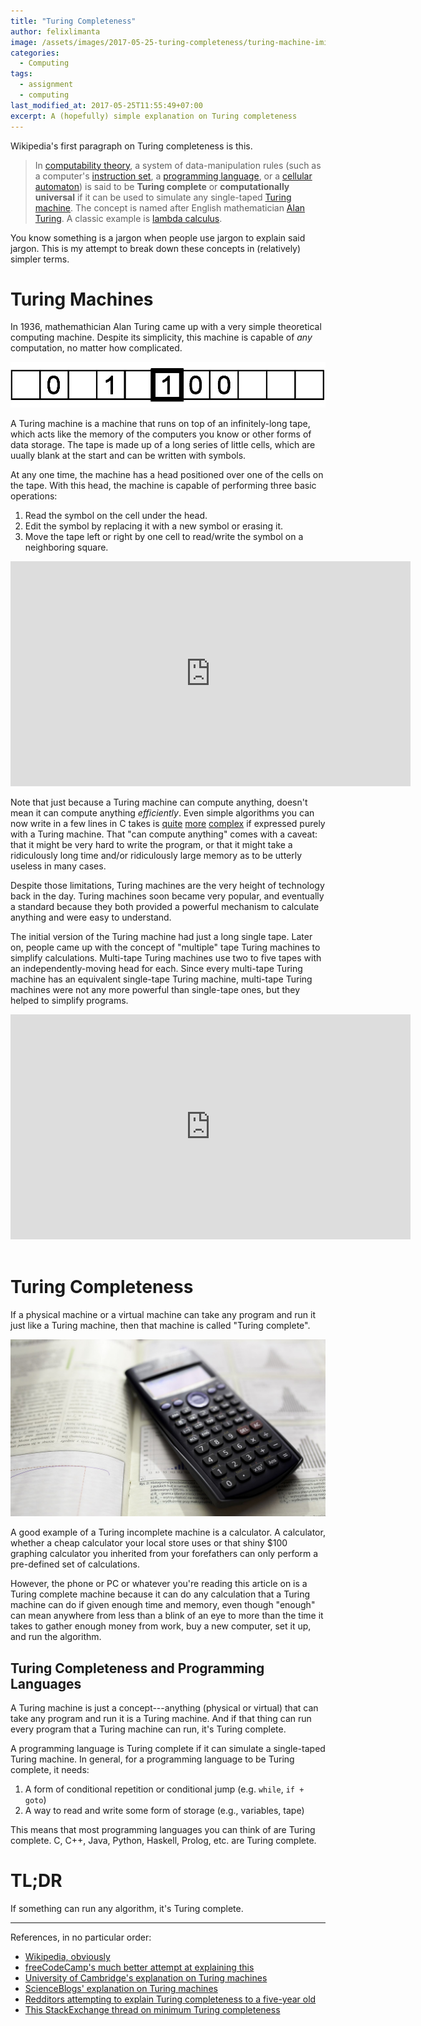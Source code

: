 ```yaml
---
title: "Turing Completeness"
author: felixlimanta
image: /assets/images/2017-05-25-turing-completeness/turing-machine-imitation-game.jpg
categories:
  - Computing
tags:
  - assignment
  - computing
last_modified_at: 2017-05-25T11:55:49+07:00
excerpt: A (hopefully) simple explanation on Turing completeness
---
```


Wikipedia's first paragraph on Turing completeness is this.

> In [computability theory](https://en.wikipedia.org/wiki/Computability_theory "Computability theory"), a system of data-manipulation rules (such as a computer's [instruction set](https://en.wikipedia.org/wiki/Instruction_set "Instruction set"), a [programming language](https://en.wikipedia.org/wiki/Programming_language "Programming language"), or a [cellular automaton](https://en.wikipedia.org/wiki/Cellular_automaton "Cellular automaton")) is said to be **Turing complete** or **computationally universal** if it can be used to simulate any single-taped [Turing machine](https://en.wikipedia.org/wiki/Turing_machine "Turing machine"). The concept is named after English mathematician [Alan Turing](https://en.wikipedia.org/wiki/Alan_Turing "Alan Turing"). A classic example is [lambda calculus](https://en.wikipedia.org/wiki/Lambda_calculus "Lambda calculus").

You know something is a jargon when people use jargon to explain said jargon. This is my attempt to break down these concepts in (relatively) simpler terms.

# Turing Machines
In 1936, mathemathician Alan Turing came up with a very simple theoretical computing machine. Despite its simplicity, this machine is capable of *any* computation, no matter how complicated.

![Representation of a Turing machine][example-tape]

A Turing machine is a machine that runs on top of an infinitely-long tape, which acts like the memory of the computers you know or other forms of data storage. The tape is made up of a long series of little cells, which are uually blank at the start and can be written with symbols.

At any one time, the machine has a head positioned over one of the cells on the tape. With this head, the machine is capable of performing three basic operations:
1.  Read the symbol on the cell under the head.
2.  Edit the symbol by replacing it with a new symbol or erasing it.
3.  Move the tape left or right by one cell to read/write the symbol on a neighboring square.

<div class="embed-responsive embed-responsive-16by9">
  <iframe width="640" height="360" src="https://www.youtube-nocookie.com/embed/gJQTFhkhwPA?controls=0&amp;" frameborder="0" allowfullscreen></iframe>
</div>

Note that just because a Turing machine can compute anything, doesn't mean it can compute anything *efficiently*. Even simple algorithms you can now write in a few lines in C takes is [quite](http://courses.cs.vt.edu/~cs1104/TM/TM.samples.html) [more](http://aturingmachine.com/examples.php) [complex](http://cnl.salk.edu/~oernst/projects/turing.html) if expressed purely with a Turing machine. That "can compute anything" comes with a caveat: that it might be very hard to write the program, or that it might take a ridiculously long time and/or ridiculously large memory as to be utterly useless in many cases.

Despite those limitations, Turing machines are the very height of technology back in the day. Turing machines soon became very popular, and eventually a standard because they both provided a powerful mechanism to calculate anything and were easy to understand.

The initial version of the Turing machine had just a long single tape. Later on, people came up with the concept of "multiple" tape Turing machines to simplify calculations. Multi-tape Turing machines use two to five tapes with an independently-moving head for each. Since every multi-tape Turing machine has an equivalent single-tape Turing machine, multi-tape Turing machines were not any more powerful than single-tape ones, but they helped to simplify programs.

<div class="embed-responsive embed-responsive-16by9">
  <iframe width="640" height="360" src="https://www.youtube-nocookie.com/embed/psUCIK2k0FY?controls=0&amp;" frameborder="0" allowfullscreen></iframe>
</div>
<br />

# Turing Completeness

If a physical machine or a virtual machine can take any program and run it just like a Turing machine, then that machine is called "Turing complete".

![A scientific calculator, despite its power, is not Turing complete][scientific-calc]

A good example of a Turing incomplete machine is a calculator. A calculator, whether a cheap calculator your local store uses or that shiny $100 graphing calculator you inherited from your forefathers can only perform a pre-defined set of calculations.

However, the phone or PC or whatever you're reading this article on is a Turing complete machine because it can do any calculation that a Turing machine can do if given enough time and memory, even though "enough" can mean anywhere from less than a blink of an eye to more than the time it takes to gather enough money from work, buy a new computer, set it up, and run the algorithm.

## Turing Completeness and Programming Languages
A Turing machine is just a concept---anything (physical or virtual) that can take any program and run it is a Turing machine. And if that thing can run every program that a Turing machine can run, it's Turing complete.

A programming language is Turing complete if it can simulate a single-taped Turing machine. In general, for a programming language to be Turing complete, it needs:
1. A form of conditional repetition or conditional jump (e.g. `while`, `if + goto`)
2. A way to read and write some form of storage (e.g., variables, tape)

This means that most programming languages you can think of are Turing complete. C, C++, Java, Python, Haskell, Prolog, etc. are Turing complete.



# TL;DR
If something can run any algorithm, it's Turing complete.

----------
References, in no particular order:
* [Wikipedia, obviously](https://en.wikipedia.org/wiki/Turing_completeness)
* [freeCodeCamp's much better attempt at explaining this](https://medium.freecodecamp.com/javascript-is-turing-complete-explained-41a34287d263)
* [University of Cambridge's explanation on Turing machines](https://www.cl.cam.ac.uk/projects/raspberrypi/tutorials/turing-machine/one.html)
* [ScienceBlogs' explanation on Turing machines](http://scienceblogs.com/goodmath/2007/02/03/basics-the-turing-machine-with-1/)
* [Redditors attempting to explain Turing completeness to a five-year old](https://www.reddit.com/r/explainlikeimfive/comments/1nbcl5/turing_complete/)
* [This StackExchange thread on minimum Turing completeness](https://softwareengineering.stackexchange.com/questions/132385/what-makes-a-language-turing-complete)

[example-tape]: /assets/images/2017-05-25-turing-completeness/example_turing_tape.png
[scientific-calc]: /assets/images/2017-05-25-turing-completeness/calculator-scientific.jpg
